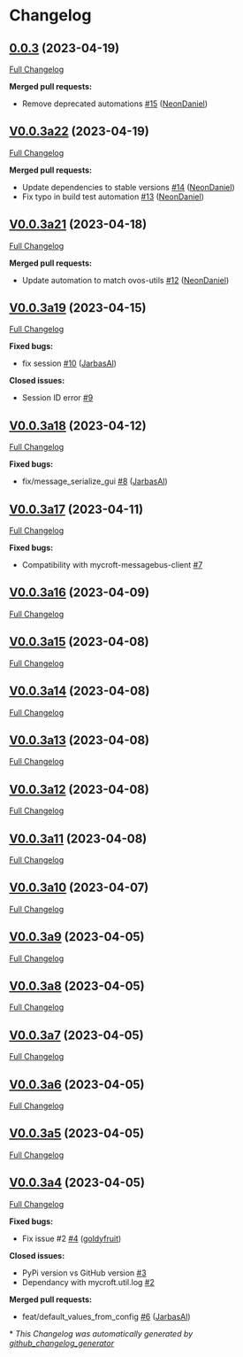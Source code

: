 # Changelog

## [0.0.3](https://github.com/OpenVoiceOS/ovos-bus-client/tree/0.0.3) (2023-04-19)

[Full Changelog](https://github.com/OpenVoiceOS/ovos-bus-client/compare/V0.0.3a22...0.0.3)

**Merged pull requests:**

- Remove deprecated automations [\#15](https://github.com/OpenVoiceOS/ovos-bus-client/pull/15) ([NeonDaniel](https://github.com/NeonDaniel))

## [V0.0.3a22](https://github.com/OpenVoiceOS/ovos-bus-client/tree/V0.0.3a22) (2023-04-19)

[Full Changelog](https://github.com/OpenVoiceOS/ovos-bus-client/compare/V0.0.3a21...V0.0.3a22)

**Merged pull requests:**

- Update dependencies to stable versions [\#14](https://github.com/OpenVoiceOS/ovos-bus-client/pull/14) ([NeonDaniel](https://github.com/NeonDaniel))
- Fix typo in build test automation [\#13](https://github.com/OpenVoiceOS/ovos-bus-client/pull/13) ([NeonDaniel](https://github.com/NeonDaniel))

## [V0.0.3a21](https://github.com/OpenVoiceOS/ovos-bus-client/tree/V0.0.3a21) (2023-04-18)

[Full Changelog](https://github.com/OpenVoiceOS/ovos-bus-client/compare/V0.0.3a19...V0.0.3a21)

**Merged pull requests:**

- Update automation to match ovos-utils [\#12](https://github.com/OpenVoiceOS/ovos-bus-client/pull/12) ([NeonDaniel](https://github.com/NeonDaniel))

## [V0.0.3a19](https://github.com/OpenVoiceOS/ovos-bus-client/tree/V0.0.3a19) (2023-04-15)

[Full Changelog](https://github.com/OpenVoiceOS/ovos-bus-client/compare/V0.0.3a18...V0.0.3a19)

**Fixed bugs:**

- fix session [\#10](https://github.com/OpenVoiceOS/ovos-bus-client/pull/10) ([JarbasAl](https://github.com/JarbasAl))

**Closed issues:**

- Session ID error [\#9](https://github.com/OpenVoiceOS/ovos-bus-client/issues/9)

## [V0.0.3a18](https://github.com/OpenVoiceOS/ovos-bus-client/tree/V0.0.3a18) (2023-04-12)

[Full Changelog](https://github.com/OpenVoiceOS/ovos-bus-client/compare/V0.0.3a17...V0.0.3a18)

**Fixed bugs:**

- fix/message\_serialize\_gui [\#8](https://github.com/OpenVoiceOS/ovos-bus-client/pull/8) ([JarbasAl](https://github.com/JarbasAl))

## [V0.0.3a17](https://github.com/OpenVoiceOS/ovos-bus-client/tree/V0.0.3a17) (2023-04-11)

[Full Changelog](https://github.com/OpenVoiceOS/ovos-bus-client/compare/V0.0.3a16...V0.0.3a17)

**Fixed bugs:**

- Compatibility with mycroft-messagebus-client [\#7](https://github.com/OpenVoiceOS/ovos-bus-client/issues/7)

## [V0.0.3a16](https://github.com/OpenVoiceOS/ovos-bus-client/tree/V0.0.3a16) (2023-04-09)

[Full Changelog](https://github.com/OpenVoiceOS/ovos-bus-client/compare/V0.0.3a15...V0.0.3a16)

## [V0.0.3a15](https://github.com/OpenVoiceOS/ovos-bus-client/tree/V0.0.3a15) (2023-04-08)

[Full Changelog](https://github.com/OpenVoiceOS/ovos-bus-client/compare/V0.0.3a14...V0.0.3a15)

## [V0.0.3a14](https://github.com/OpenVoiceOS/ovos-bus-client/tree/V0.0.3a14) (2023-04-08)

[Full Changelog](https://github.com/OpenVoiceOS/ovos-bus-client/compare/V0.0.3a13...V0.0.3a14)

## [V0.0.3a13](https://github.com/OpenVoiceOS/ovos-bus-client/tree/V0.0.3a13) (2023-04-08)

[Full Changelog](https://github.com/OpenVoiceOS/ovos-bus-client/compare/V0.0.3a12...V0.0.3a13)

## [V0.0.3a12](https://github.com/OpenVoiceOS/ovos-bus-client/tree/V0.0.3a12) (2023-04-08)

[Full Changelog](https://github.com/OpenVoiceOS/ovos-bus-client/compare/V0.0.3a11...V0.0.3a12)

## [V0.0.3a11](https://github.com/OpenVoiceOS/ovos-bus-client/tree/V0.0.3a11) (2023-04-08)

[Full Changelog](https://github.com/OpenVoiceOS/ovos-bus-client/compare/V0.0.3a10...V0.0.3a11)

## [V0.0.3a10](https://github.com/OpenVoiceOS/ovos-bus-client/tree/V0.0.3a10) (2023-04-07)

[Full Changelog](https://github.com/OpenVoiceOS/ovos-bus-client/compare/V0.0.3a9...V0.0.3a10)

## [V0.0.3a9](https://github.com/OpenVoiceOS/ovos-bus-client/tree/V0.0.3a9) (2023-04-05)

[Full Changelog](https://github.com/OpenVoiceOS/ovos-bus-client/compare/V0.0.3a8...V0.0.3a9)

## [V0.0.3a8](https://github.com/OpenVoiceOS/ovos-bus-client/tree/V0.0.3a8) (2023-04-05)

[Full Changelog](https://github.com/OpenVoiceOS/ovos-bus-client/compare/V0.0.3a7...V0.0.3a8)

## [V0.0.3a7](https://github.com/OpenVoiceOS/ovos-bus-client/tree/V0.0.3a7) (2023-04-05)

[Full Changelog](https://github.com/OpenVoiceOS/ovos-bus-client/compare/V0.0.3a6...V0.0.3a7)

## [V0.0.3a6](https://github.com/OpenVoiceOS/ovos-bus-client/tree/V0.0.3a6) (2023-04-05)

[Full Changelog](https://github.com/OpenVoiceOS/ovos-bus-client/compare/V0.0.3a5...V0.0.3a6)

## [V0.0.3a5](https://github.com/OpenVoiceOS/ovos-bus-client/tree/V0.0.3a5) (2023-04-05)

[Full Changelog](https://github.com/OpenVoiceOS/ovos-bus-client/compare/V0.0.3a4...V0.0.3a5)

## [V0.0.3a4](https://github.com/OpenVoiceOS/ovos-bus-client/tree/V0.0.3a4) (2023-04-05)

[Full Changelog](https://github.com/OpenVoiceOS/ovos-bus-client/compare/240929a2eb70a305f6622070e6c953ec32986565...V0.0.3a4)

**Fixed bugs:**

- Fix issue \#2 [\#4](https://github.com/OpenVoiceOS/ovos-bus-client/pull/4) ([goldyfruit](https://github.com/goldyfruit))

**Closed issues:**

- PyPi version vs GitHub version [\#3](https://github.com/OpenVoiceOS/ovos-bus-client/issues/3)
- Dependancy with mycroft.util.log  [\#2](https://github.com/OpenVoiceOS/ovos-bus-client/issues/2)

**Merged pull requests:**

- feat/default\_values\_from\_config [\#6](https://github.com/OpenVoiceOS/ovos-bus-client/pull/6) ([JarbasAl](https://github.com/JarbasAl))



\* *This Changelog was automatically generated by [github_changelog_generator](https://github.com/github-changelog-generator/github-changelog-generator)*
